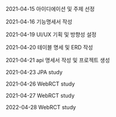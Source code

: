 2021-04-15
아이디에이션 및 주제 선정

2021-04-16
기능명세서 작성

2021-04-19
UI/UX 기획 및 방향성 설정

2021-04-20
테이블 명세 및 ERD 작성

2021-04-21
api 명세서 작성 및 프로젝트 생성

2021-04-23
JPA study

2021-04-26
WebRCT study

2021-04-27
WebRCT study

2022-04-28
WebRCT study